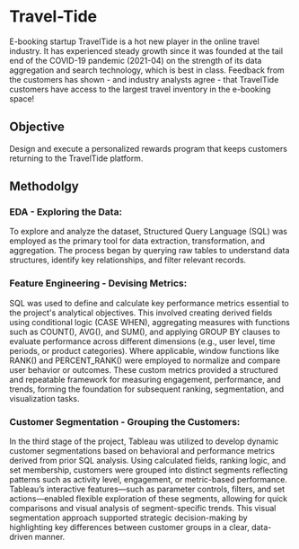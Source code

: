 # Travel-Tide
E-booking startup TravelTide is a hot new player in the online travel industry. It has experienced steady growth since it was founded at the tail end of the COVID-19 pandemic (2021-04) on the strength of its data aggregation and search technology, which is best in class. Feedback from the customers has shown - and industry analysts agree - that TravelTide customers have access to the largest travel inventory in the e-booking space!

## Objective 
Design and execute a personalized rewards program that keeps customers returning to the TravelTide platform.

## Methodolgy

### EDA - Exploring the Data:
To explore and analyze the dataset, Structured Query Language (SQL) was employed as the primary tool for data extraction, transformation, and aggregation. The process began by querying raw tables to understand data structures, identify key relationships, and filter relevant records. 

### Feature Engineering - Devising Metrics:
SQL was used to define and calculate key performance metrics essential to the project's analytical objectives. This involved creating derived fields using conditional logic (CASE WHEN), aggregating measures with functions such as COUNT(), AVG(), and SUM(), and applying GROUP BY clauses to evaluate performance across different dimensions (e.g., user level, time periods, or product categories). Where applicable, window functions like RANK() and PERCENT_RANK() were employed to normalize and compare user behavior or outcomes. These custom metrics provided a structured and repeatable framework for measuring engagement, performance, and trends, forming the foundation for subsequent ranking, segmentation, and visualization tasks.

### Customer Segmentation - Grouping the Customers:
In the third stage of the project, Tableau was utilized to develop dynamic customer segmentations based on behavioral and performance metrics derived from prior SQL analysis. Using calculated fields, ranking logic, and set membership, customers were grouped into distinct segments reflecting patterns such as activity level, engagement, or metric-based performance. Tableau’s interactive features—such as parameter controls, filters, and set actions—enabled flexible exploration of these segments, allowing for quick comparisons and visual analysis of segment-specific trends. This visual segmentation approach supported strategic decision-making by highlighting key differences between customer groups in a clear, data-driven manner.
